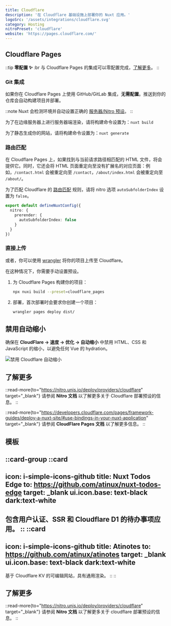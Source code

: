 ```yaml
---
title: Cloudflare
description: '在 Cloudflare 基础设施上部署你的 Nuxt 应用。'
logoSrc: '/assets/integrations/cloudflare.svg'
category: Hosting
nitroPreset: 'cloudflare'
website: 'https://pages.cloudflare.com/'
---
```


## Cloudflare Pages

::tip
**零配置 ✨**
:br
与 Cloudflare Pages 的集成可以零配置完成，[了解更多](https://nitro.unjs.io/deploy#zero-config-providers)。
::

### Git 集成

如果你在 Cloudflare Pages 上使用 GitHub/GitLab 集成，**无需配置**。推送到你的仓库会自动构建项目并部署。

::note
Nuxt 会检测环境并自动设置正确的 [服务器/Nitro 预设](https://nitro.unjs.io/deploy/providers/cloudflare)。
::

为了在边缘服务器上进行服务器端渲染，请将构建命令设置为：`nuxt build`

为了静态生成你的网站，请将构建命令设置为：`nuxt generate`

### 路由匹配

在 Cloudflare Pages 上，如果找到与当前请求路径相匹配的 HTML 文件，将会提供它。同时，它还会将 HTML 页面重定向至没有扩展名的对应页面：例如，`/contact.html` 会被重定向至 `/contact`，`/about/index.html` 会被重定向至 `/about/`。

为了匹配 Cloudflare 的 [路由匹配](https://developers.cloudflare.com/pages/configuration/serving-pages/#route-matching) 规则，请将 nitro 选项 `autoSubfolderIndex` 设置为 `false`。

```ts [nuxt.config.ts]
export default defineNuxtConfig({
  nitro: {
    prerender: {
      autoSubfolderIndex: false
    }
  }
})
```

### 直接上传

或者，你可以使用 [wrangler](https://github.com/cloudflare/workers-sdk) 将你的项目上传至 Cloudflare。

在这种情况下，你需要手动设置预设。

1. 为 Cloudflare Pages 构建你的项目：

    ```bash [终端]
    npx nuxi build --preset=cloudflare_pages
    ```

2. 部署，首次部署时会要求你创建一个项目：

    ```bash [终端]
    wrangler pages deploy dist/
    ```

## 禁用自动缩小

确保在 **CloudFlare -> 速度 -> 优化 -> 自动缩小** 中禁用 HTML、CSS 和 JavaScript 的缩小，以避免任何 Vue 的 hydration。

![禁用 Cloudflare 自动缩小](/assets/deploy/cloudflare-auto-minify.png)

## 了解更多

::read-more{to="https://nitro.unjs.io/deploy/providers/cloudflare" target="_blank"}
请参阅 **Nitro 文档** 以了解更多关于 Cloudflare 部署预设的信息。
::

::read-more{to="https://developers.cloudflare.com/pages/framework-guides/deploy-a-nuxt-site/#use-bindings-in-your-nuxt-application" target="_blank"}
请参阅 **CloudFlare Pages 文档** 以了解更多信息。
::

## 模板

::card-group
  ::card
  ---
  icon: i-simple-icons-github
  title: Nuxt Todos Edge
  to: https://github.com/atinux/nuxt-todos-edge
  target: _blank
  ui.icon.base: text-black dark:text-white
  ---
  包含用户认证、SSR 和 Cloudflare D1 的待办事项应用。
  ::
  ::card
  ---
  icon: i-simple-icons-github
  title: Atinotes
  to: https://github.com/atinux/atinotes
  target: _blank
  ui.icon.base: text-black dark:text-white
  ---
  基于 Cloudflare KV 的可编辑网站，具有通用渲染。
  ::
::

## 了解更多

::read-more{to="https://nitro.unjs.io/deploy/providers/cloudflare" target="_blank"}
请参阅 **Nitro 文档** 以了解更多关于 cloudflare 部署预设的信息。
::
